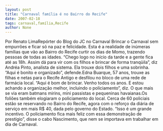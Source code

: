 ```yaml
---
layout: post
title: "Carnaval família é no Bairro do Recife"
date: 2007-02-18
tags: carnaval,família,Recife
author: None
---
```

Por Renato LimaRepórter do Blog do JC no Carnaval
Brincar o Carnaval sem empurrões e ficar só na paz e felicidade. Esta é a realidade de inúmeras famílias que vão ao Bairro do Recife curtir os dias de Momo, trazendo pessoas de todas as idades. “Chego logo no início da tarde e a gente fica até as 18h. Assim dá para vir com os filhos e brincar de forma tranqüila”, diz Andréa Pinto, analista de sistema. Ela trouxe dois filhos e uma sobrinha. “Aqui é bonito e organizado”, defende.Edna Buarque, 57 anos, trouxe as filhas e netas para o Recife Antigo e desfilou no bloco de uma rede de farmácia local. “Aqui é bom de brincar. Venho todos os anos. E estou achando a organização melhor, incluindo o policiamento”, diz. O que mais se via eram batmans mirins, mini passistas e pequeninas havaianas.Os foliões também elogiaram o policiamento do local. Cerca de 60 policiais estão se reservando no Bairro do Recife, agora com o reforço da diária de serviço em mais R$ 40, dada pelo governo do Estado. “Isso é um grande incentivo. O policiamento fica mais feliz com essa demonstração de prestígio”, disse o cabo Nascimento, que nem se importava em trabalhar em dia de Carnaval. 